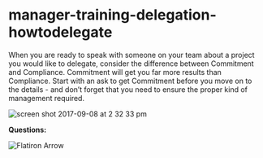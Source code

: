 # manager-training-delegation-howtodelegate

When you are ready to speak with someone on your team about a project you would like to delegate, consider the difference between Commitment and Compliance.  Commitment will get you far more results than Compliance.  Start with an ask to get Commitment before you move on to the details - and don’t forget that you need to ensure the proper kind of management required.

![screen shot 2017-09-08 at 2 32 33 pm](https://user-images.githubusercontent.com/18661767/30226074-bcd3a158-94a2-11e7-9958-5fa6e7e61242.png)

**Questions:**

![Flatiron Arrow](https://user-images.githubusercontent.com/18661767/29829106-8dfe900c-8cac-11e7-88ab-eb5bdb53a6b1.png) 
